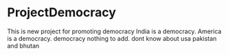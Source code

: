 # ProjectDemocracy
This is new project for promoting democracy
India is a democracy.
America is a democracy.
democracy
nothing to add.
dont know about usa pakistan and bhutan
